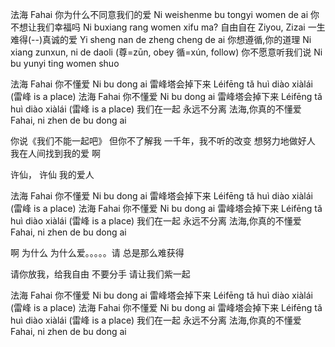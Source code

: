 法海                              Fahai
你为什么不同意我们的爱            Ni weishenme bu tongyi women de ai
你不想让我们幸福吗                Ni buxiang rang women xifu ma?
自由自在                          Ziyou, Zizai
一生难得(--)真诚的爱              Yi sheng nan de zheng cheng de ai
你想遵循,你的道理                 Ni xiang zunxun, ni de daoli           (尊=zūn, obey  循=xún, follow)
你不愿意听我们说                  Ni bu yunyi ting women shuo

法海                              Fahai
你不懂爱                          Ni bu dong ai
雷峰塔会掉下来                    Léifēng tǎ huì diào xiàlái             (雷峰 is a place)
法海                              Fahai
你不懂爱                          Ni bu dong ai
雷峰塔会掉下来                    Léifēng tǎ huì diào xiàlái             (雷峰 is a place)
我们在一起
永远不分离
法海,你真的不懂爱                 Fahai, ni zhen de bu dong ai 

你说《我们不能一起吧》
但你不了解我
一千年，我不听的改变
想努力地做好人
我在人间找到我的爱
啊

许仙， 许仙
我的爱人

法海                              Fahai
你不懂爱                          Ni bu dong ai
雷峰塔会掉下来                    Léifēng tǎ huì diào xiàlái             (雷峰 is a place)
法海                              Fahai
你不懂爱                          Ni bu dong ai
雷峰塔会掉下来                    Léifēng tǎ huì diào xiàlái             (雷峰 is a place)
我们在一起
永远不分离
法海,你真的不懂爱                 Fahai, ni zhen de bu dong ai 

啊
为什么
为什么爱。。。。。请
总是那么难获得

请你放我，给我自由
不要分手
请让我们紫一起

法海                              Fahai
你不懂爱                          Ni bu dong ai
雷峰塔会掉下来                    Léifēng tǎ huì diào xiàlái             (雷峰 is a place)
法海                              Fahai
你不懂爱                          Ni bu dong ai
雷峰塔会掉下来                    Léifēng tǎ huì diào xiàlái             (雷峰 is a place)
我们在一起
永远不分离
法海,你真的不懂爱                 Fahai, ni zhen de bu dong ai 
